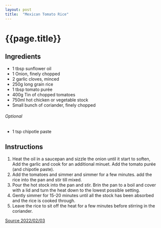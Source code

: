 ```yaml
---
layout: post
title:  "Mexican Tomato Rice"
---
```


# {{page.title}}

## Ingredients
* 1 tbsp sunflower oil
* 1 Onion, finely chopped
* 2 garlic cloves, minced
* 250g long grain rice
* 1 tbsp tomato purée
* 400g Tin of chopped tomatoes
* 750ml hot chicken or vegetable stock
* Small bunch of coriander, finely chopped   

###### Optional
- 1 tsp chipotle paste

## Instructions
1. Heat the oil in a saucepan and sizzle the onion until it start to soften, Add the garlic and cook for an additional minuet. Add the tomato purée (and chipotle paste).
2. Add the tomatoes and simmer and simmer for a few minutes. add the rice into the pan and stir till mixed.
3. Pour the hot stock into the pan and stir. Brin the pan to a boil and cover with a  lid and turn the heat down to the lowest possible setting.
4. Gently simmer for 15-20 minutes until all the stock has been absorbed and the rice is cooked through.
5. Leave the rice to sit off the heat for a few minutes before stirring in the coriander.  

[Source 2022/02/03](https://www.bbcgoodfood.com/recipes/mexican-tomato-rice)
